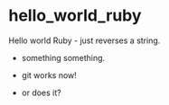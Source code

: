 hello_world_ruby
================

Hello world Ruby - just reverses a string.

* something something.

* git works now!

* or does it?
